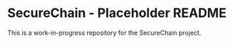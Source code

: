 # SecureChain - Placeholder README
This is a work-in-progress repository for the SecureChain project.